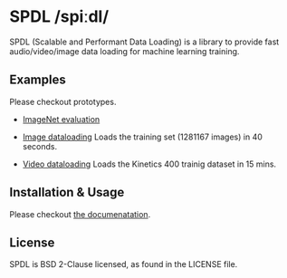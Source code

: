 # SPDL /spiːdl/

SPDL (Scalable and Performant Data Loading) is a library to provide fast
audio/video/image data loading for machine learning training.

## Examples

Please checkout prototypes.

- [ImageNet evaluation](./examples/imagenet_classification.py)

- [Image dataloading](./examples/image_dataloading.py)
Loads the training set (1281167 images) in 40 seconds.

- [Video dataloading](./src/prototypes/video_dataloading.py)
Loads the Kinetics 400 trainig dataset in 15 mins.

## Installation & Usage

Please checkout [the documenatation](https://facebookresearch.github.io/spdl).

## License
SPDL is BSD 2-Clause licensed, as found in the LICENSE file.
